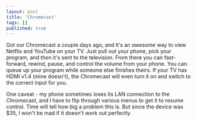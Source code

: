 ```yaml
---
layout: post
title: 'Chromecast'
tags: []
published: true
---
```


Got our Chromecast a couple days ago, and it's an *awesome* way to view Netflix and YouTube on your TV.  Just pull out your phone, pick your program, and *then* it's sent to the television.  From there you can fast-forward, rewind, pause, and control the volume from your phone.  You can queue up your program while someone else finishes theirs.  If your TV has HDMI v1.4 (mine doesn't), the Chromecast will even turn it on and switch to the correct input for you.

One caveat - my phone sometimes loses its LAN connection to the Chromecast, and I have to flip through various menus to get it to resume control.  Time will tell how big a problem this is.  But since the device was $35, I won't be mad if it doesn't work out perfectly.
